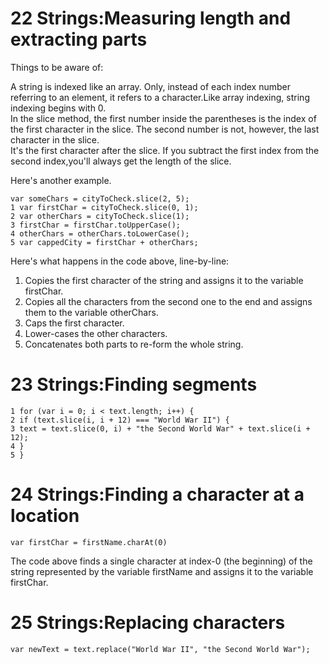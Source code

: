 # 22 Strings:Measuring length and extracting parts

Things to be aware of:

A string is indexed like an array. Only, instead of each index number referring to an element, it refers to a character.Like array indexing, string indexing begins with 0.<br>
In the slice method, the first number inside the parentheses is the index of the first character in the slice. The second number is not, however, the last character in the slice.<br>
It's the first character after the slice. If you subtract the first index from the second index,you'll always get the length of the slice.

Here's another example.
```
var someChars = cityToCheck.slice(2, 5);
1 var firstChar = cityToCheck.slice(0, 1);
2 var otherChars = cityToCheck.slice(1);
3 firstChar = firstChar.toUpperCase();
4 otherChars = otherChars.toLowerCase();
5 var cappedCity = firstChar + otherChars;
```
Here's what happens in the code above, line-by-line:

1. Copies the first character of the string and assigns it to the variable firstChar.
2. Copies all the characters from the second one to the end and assigns them to the variable
otherChars.
3. Caps the first character.
4. Lower-cases the other characters.
5. Concatenates both parts to re-form the whole string.


# 23 Strings:Finding segments
```
1 for (var i = 0; i < text.length; i++) {
2 if (text.slice(i, i + 12) === "World War II") {
3 text = text.slice(0, i) + "the Second World War" + text.slice(i + 12);
4 }
5 }
```
# 24 Strings:Finding a character at a location
```
var firstChar = firstName.charAt(0)
```
The code above finds a single character at index-0 (the beginning) of the string represented by the variable firstName and assigns it to the variable firstChar.

# 25 Strings:Replacing characters
```
var newText = text.replace("World War II", "the Second World War");
```
